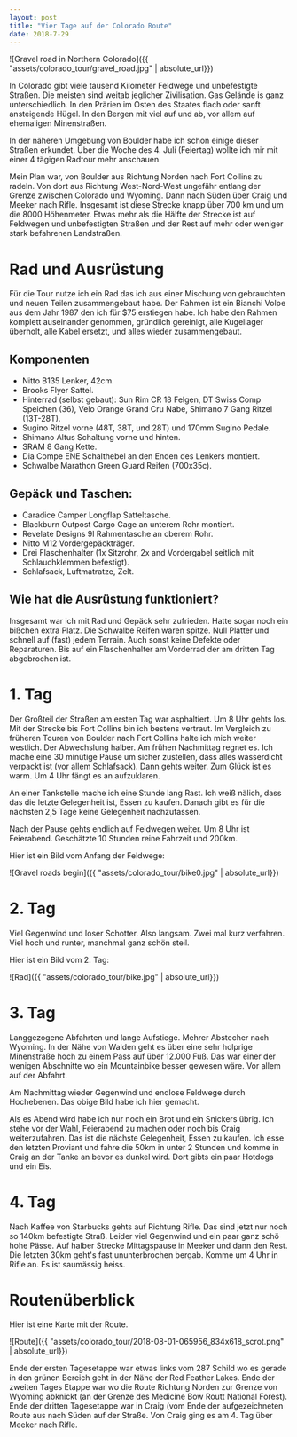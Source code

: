```yaml
---
layout: post
title: "Vier Tage auf der Colorado Route"
date: 2018-7-29
---
```


![Gravel road in Northern Colorado]({{ "assets/colorado_tour/gravel_road.jpg" | absolute_url}})

In Colorado gibt viele tausend Kilometer Feldwege und
unbefestigte Stra&szlig;en. Die meisten sind weitab jeglicher
Zivilisation. Gas Gel&auml;nde is ganz unterschiedlich. In den
Pr&auml;rien im Osten des Staates flach oder sanft ansteigende
H&uuml;gel. In den Bergen mit viel auf und ab, vor allem auf
ehemaligen Minenstra&szlig;en.

In der n&auml;heren Umgebung von Boulder habe ich schon einige
dieser Stra&szlig;en erkundet. &Uuml;ber die Woche des 4. Juli
(Feiertag) wollte ich mir mit einer 4 t&auml;gigen Radtour mehr
anschauen.

Mein Plan war, von Boulder aus Richtung Norden nach Fort Collins
zu radeln. Von dort aus Richtung West-Nord-West ungef&auml;hr
entlang der Grenze zwischen Colorado und Wyoming. Dann nach
S&uuml;den &uuml;ber Craig und Meeker nach Rifle. Insgesamt ist
diese Strecke knapp &uuml;ber 700 km und um die 8000
H&ouml;henmeter. Etwas mehr als die H&auml;lfte der Strecke ist
auf Feldwegen und unbefestigten Stra&szlig;en und der Rest auf
mehr oder weniger stark befahrenen Landstra&szlig;en.


# Rad und Ausr&uuml;stung

F&uuml;r die Tour nutze ich ein Rad das ich aus einer Mischung von
gebrauchten und neuen Teilen zusammengebaut habe. Der Rahmen ist
ein Bianchi Volpe aus dem Jahr 1987 den ich f&uuml;r $75
erstiegen habe. Ich habe den Rahmen komplett auseinander
genommen, gr&uuml;ndlich gereinigt, alle Kugellager
&uuml;berholt, alle Kabel ersetzt, und alles wieder
zusammengebaut.


## Komponenten

* Nitto B135 Lenker, 42cm.
* Brooks Flyer Sattel.
* Hinterrad (selbst gebaut): Sun Rim CR 18 Felgen, DT Swiss Comp
  Speichen (36), Velo Orange Grand Cru Nabe, Shimano 7 Gang Ritzel (13T-28T).
* Sugino Ritzel vorne (48T, 38T, und 28T) und 170mm Sugino
  Pedale.
* Shimano Altus Schaltung vorne und hinten.
* SRAM 8 Gang Kette.
* Dia Compe ENE Schalthebel an den Enden des Lenkers montiert.
* Schwalbe Marathon Green Guard Reifen (700x35c).


## Gep&auml;ck und Taschen:

* Caradice Camper Longflap Satteltasche.
* Blackburn Outpost Cargo Cage an unterem Rohr montiert.
* Revelate Designs 9l Rahmentasche an oberem Rohr.
* Nitto M12 Vordergep&auml;cktr&auml;ger.
* Drei Flaschenhalter (1x Sitzrohr, 2x and Vordergabel seitlich
  mit Schlauchklemmen befestigt).
* Schlafsack, Luftmatratze, Zelt.


## Wie hat die Ausr&uuml;stung funktioniert?

Insgesamt war ich mit Rad und Gep&auml;ck sehr zufrieden. Hatte
sogar noch ein bi&szlig;chen extra Platz. Die Schwalbe Reifen
waren spitze. Null Platter und schnell auf (fast) jedem Terrain.
Auch sonst keine Defekte oder Reparaturen. Bis auf ein
Flaschenhalter am Vorderrad der am dritten Tag abgebrochen ist.


# 1. Tag

Der Gro&szlig;teil der Stra&szlig;en am ersten Tag war
asphaltiert. Um 8 Uhr gehts los. Mit der Strecke bis Fort Collins
bin ich bestens vertraut. Im Vergleich zu fr&uuml;heren Touren
von Boulder nach Fort Collins halte ich mich weiter westlich. Der
Abwechslung halber. Am fr&uuml;hen Nachmittag regnet es. Ich
mache eine 30 min&uuml;tige Pause um sicher zustellen, dass alles
wasserdicht verpackt ist (vor allem Schlafsack). Dann gehts
weiter. Zum Gl&uuml;ck ist es warm. Um 4 Uhr f&auml;ngt es an
aufzuklaren.

An einer Tankstelle mache ich eine Stunde lang Rast. Ich
wei&szlig; n&auml;lich, dass das die letzte Gelegenheit ist,
Essen zu kaufen. Danach gibt es f&uuml;r die n&auml;chsten 2,5
Tage keine Gelegenheit nachzufassen.

Nach der Pause gehts endlich auf Feldwegen weiter. Um 8 Uhr ist
Feierabend. Gesch&auml;tzte 10 Stunden reine Fahrzeit und 200km.

Hier ist ein Bild vom Anfang der Feldwege:

![Gravel roads begin]({{ "assets/colorado_tour/bike0.jpg" | absolute_url}})


# 2. Tag

Viel Gegenwind und loser Schotter. Also langsam. Zwei mal kurz
verfahren. Viel hoch und runter, manchmal ganz sch&ouml;n steil.

Hier ist ein Bild vom 2. Tag:

![Rad]({{ "assets/colorado_tour/bike.jpg" | absolute_url}})


# 3. Tag

Langgezogene Abfahrten und lange Aufstiege. Mehrer Abstecher nach
Wyoming. In der N&auml;he von Walden geht es &uuml;ber eine sehr
holprige Minenstra&szlig;e hoch zu einem Pass auf &uuml;ber
12.000 Fu&szlig;. Das war einer der wenigen Abschnitte wo ein
Mountainbike besser gewesen w&auml;re. Vor allem auf der Abfahrt.

Am Nachmittag wieder Gegenwind und endlose Feldwege durch
Hochebenen. Das obige Bild habe ich hier gemacht.

Als es Abend wird habe ich nur noch ein Brot und ein Snickers
&uuml;brig. Ich stehe vor der Wahl, Feierabend zu machen oder
noch bis Craig weiterzufahren.  Das ist die n&auml;chste
Gelegenheit, Essen zu kaufen. Ich esse den letzten Proviant und
fahre die 50km in unter 2 Stunden und komme in Craig an der Tanke
an bevor es dunkel wird. Dort gibts ein paar Hotdogs und ein Eis.


# 4. Tag

Nach Kaffee von Starbucks gehts auf Richtung Rifle. Das sind
jetzt nur noch so 140km befestigte Stra&szlig;. Leider viel
Gegenwind und ein paar ganz sch&ouml; hohe P&auml;sse. Auf halber
Strecke Mittagspause in Meeker und dann den Rest.  Die letzten
30km geht's fast ununterbrochen bergab. Komme um 4 Uhr in Rifle
an.  Es ist saum&auml;ssig heiss.


# Routen&uuml;berblick


Hier ist eine Karte mit der Route.

![Route]({{ "assets/colorado_tour/2018-08-01-065956_834x618_scrot.png" | absolute_url}})

Ende der ersten Tagesetappe war etwas links vom 287 Schild wo es
gerade in den gr&uuml;nen Bereich geht in der N&auml;he der Red
Feather Lakes. Ende der zweiten Tages Etappe war wo die Route
Richtung Norden zur Grenze von Wyoming abknickt (an der Grenze
des Medicine Bow Routt National Forest). Ende der dritten
Tagesetappe war in Craig (vom Ende der aufgezeichneten Route aus
nach S&uuml;den auf der Stra&szlig;e. Von Craig ging es am 4. Tag
&uuml;ber Meeker nach Rifle.
